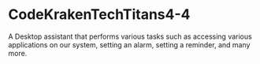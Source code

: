 # CodeKrakenTechTitans4-4
A Desktop assistant that performs various tasks such as accessing various applications on our system, setting an alarm, setting a reminder, and many more.
